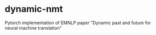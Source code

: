 # dynamic-nmt
Pytorch implementation of EMNLP paper "Dynamic past and future for neural machine translation"
